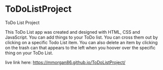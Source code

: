 # ToDoListProject
ToDo List Project

This ToDo List app was created and designed with HTML, CSS and JavaScript.
You can add things to your ToDo list. 
You can cross them out by clicking on a specific Todo List item.
You can also delete an item by clicking on the trash can that appears to the left when you hoover over the specific thing on your ToDo List.

live link here: https://mmorgan86.github.io/ToDoListProject/
